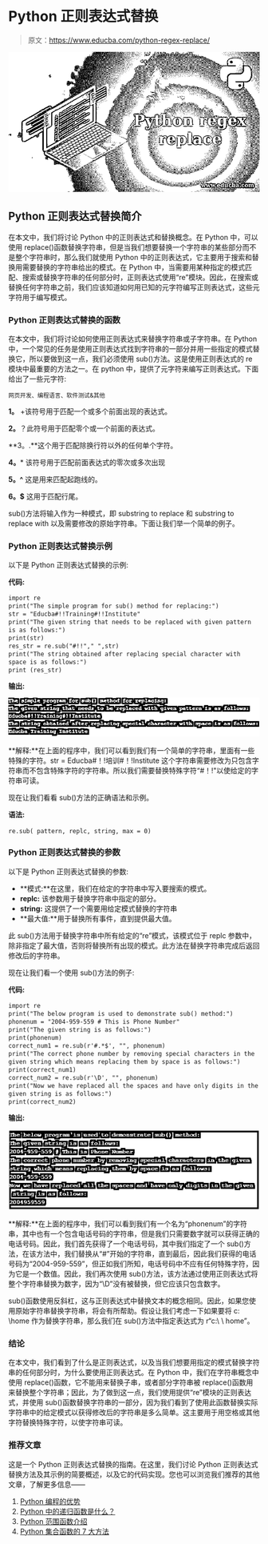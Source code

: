 # Python 正则表达式替换

> 原文：<https://www.educba.com/python-regex-replace/>

![Python regex replace](img/04b29b9d67071a304579d65bdd1702b8.png)



## Python 正则表达式替换简介

在本文中，我们将讨论 Python 中的正则表达式和替换概念。在 Python 中，可以使用 replace()函数替换字符串，但是当我们想要替换一个字符串的某些部分而不是整个字符串时，那么我们就使用 Python 中的正则表达式，它主要用于搜索和替换用需要替换的字符串给出的模式。在 Python 中，当需要用某种指定的模式匹配、搜索或替换字符串的任何部分时，正则表达式使用“re”模块。因此，在搜索或替换任何字符串之前，我们应该知道如何用已知的元字符编写正则表达式，这些元字符用于编写模式。

### Python 正则表达式替换的函数

在本文中，我们将讨论如何使用正则表达式来替换字符串或子字符串。在 Python 中，一个常见的任务是使用正则表达式找到字符串的一部分并用一些指定的模式替换它，所以要做到这一点，我们必须使用 sub()方法。这是使用正则表达式的 re 模块中最重要的方法之一。在 python 中，提供了元字符来编写正则表达式。下面给出了一些元字符:

<small>网页开发、编程语言、软件测试&其他</small>

**1。** +该符号用于匹配一个或多个前面出现的表达式。

**2。**？此符号用于匹配零个或一个前面的表达式。

**3。.**这个用于匹配除换行符以外的任何单个字符。

**4。*** 该符号用于匹配前面表达式的零次或多次出现

**5。^** 这是用来匹配起跑线的。

**6。$** 这用于匹配行尾。

sub()方法将输入作为一种模式，即 substring to replace 和 substring to replace with 以及需要修改的原始字符串。下面让我们举一个简单的例子。

### Python 正则表达式替换示例

以下是 Python 正则表达式替换的示例:

**代码:**

```
import re
print("The simple program for sub() method for replacing:")
str = "Educba#!!Training#!!Institute"
print("The given string that needs to be replaced with given pattern is as follows:")
print(str)
res_str = re.sub("#!!"," ",str)
print("The string obtained after replacing special character with space is as follows:")
print (res_str) 
```

**输出:**

![Python regex replace Example 1](img/854e21fec38d6069ba80273ac70daf42.png)



**解释:**在上面的程序中，我们可以看到我们有一个简单的字符串，里面有一些特殊的字符。str = Educba#！!培训#！!Institute 这个字符串需要修改为只包含字符串而不包含特殊字符的字符串。所以我们需要替换特殊字符“#！!"以使给定的字符串可读。

现在让我们看看 sub()方法的正确语法和示例。

**语法:**

`re.sub( pattern, replc, string, max = 0)`

### Python 正则表达式替换的参数

以下是 Python 正则表达式替换的参数:

*   **模式:**在这里，我们在给定的字符串中写入要搜索的模式。
*   **replc:** 该参数用于替换字符串中指定的部分。
*   **string:** 这提供了一个需要用给定模式替换的字符串
*   **最大值:**用于替换所有事件，直到提供最大值。

此 sub()方法用于替换字符串中所有给定的“re”模式，该模式位于 replc 参数中，除非指定了最大值，否则将替换所有出现的模式。此方法在替换字符串完成后返回修改后的字符串。

现在让我们看一个使用 sub()方法的例子:

**代码:**

```
import re
print("The below program is used to demonstrate sub() method:")
phonenum = "2004-959-559 # This is Phone Number"
print("The given string is as follows:")
print(phonenum)
correct_num1 = re.sub(r'#.*$', "", phonenum)
print("The correct phone number by removing special characters in the given string which means replacing them by space is as follows:")
print(correct_num1)
correct_num2 = re.sub(r'\D', "", phonenum) 
print("Now we have replaced all the spaces and have only digits in the given string is as follows:")
print(correct_num2) 
```

**输出:**

![Example 2](img/69b2d0071b40b56d2765810ffc32eb87.png)



**解释:**在上面的程序中，我们可以看到我们有一个名为“phonenum”的字符串，其中也有一个包含电话号码的字符串，但是我们只需要数字就可以获得正确的电话号码。因此，我们首先获得了一个电话号码，其中我们指定了一个 sub()方法，在该方法中，我们替换从“#”开始的字符串，直到最后，因此我们获得的电话号码为“2004-959-559”，但正如我们所知，电话号码中不应有任何特殊字符，因为它是一个数值。因此，我们再次使用 sub()方法，该方法通过使用正则表达式将整个字符串替换为数字，因为“\D”没有被替换，但它应该只包含数字。

sub()函数使用反斜杠，这与正则表达式中替换文本的概念相同。因此，如果您使用原始字符串替换字符串，将会有所帮助。假设让我们考虑一下如果要将 c: \home 作为替换字符串，那么我们在 sub()方法中指定表达式为 r“c:\ \ home”。

### 结论

在本文中，我们看到了什么是正则表达式，以及当我们想要用指定的模式替换字符串的任何部分时，为什么要使用正则表达式。在 Python 中，我们在字符串概念中使用 replace()函数，它不能用来替换子串，或者部分字符串被 replace()函数用来替换整个字符串；因此，为了做到这一点，我们使用提供“re”模块的正则表达式，并使用 sub()函数替换字符串的一部分，因为我们看到了使用此函数替换实际字符串中的给定模式以获得修改后的字符串是多么简单。这主要用于用空格或其他字符替换特殊字符，以使字符串可读。

### 推荐文章

这是一个 Python 正则表达式替换的指南。在这里，我们讨论 Python 正则表达式替换方法及其示例的简要概述，以及它的代码实现。您也可以浏览我们推荐的其他文章，了解更多信息——

1.  [Python 编程的优势](https://www.educba.com/advantages-of-python/)
2.  [Python 中的递归函数是什么？](https://www.educba.com/recursive-function-in-python/)
3.  [Python 范围函数介绍](https://www.educba.com/python-range-function/)
4.  [Python 集合函数的 7 大方法](https://www.educba.com/python-set-function/)